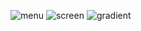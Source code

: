 ![menu](https://i.imgur.com/X5ecJfq.png)
![screen](https://i.imgur.com/2ZFrGL6.png)
![gradient](https://third-rei.ch/UNLdSaFLn9.png)
